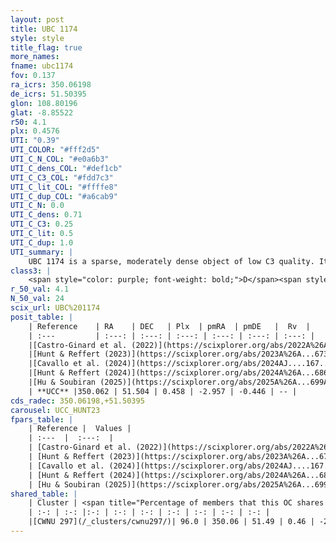 ```yaml
---
layout: post
title: UBC 1174
style: style
title_flag: true
more_names: 
fname: ubc1174
fov: 0.137
ra_icrs: 350.06198
de_icrs: 51.50395
glon: 108.80196
glat: -8.85522
r50: 4.1
plx: 0.4576
UTI: "0.39"
UTI_COLOR: "#fff2d5"
UTI_C_N_COL: "#e0a6b3"
UTI_C_dens_COL: "#def1cb"
UTI_C_C3_COL: "#fdd7c3"
UTI_C_lit_COL: "#ffffe8"
UTI_C_dup_COL: "#a6cab9"
UTI_C_N: 0.0
UTI_C_dens: 0.71
UTI_C_C3: 0.25
UTI_C_lit: 0.5
UTI_C_dup: 1.0
UTI_summary: |
    UBC 1174 is a sparse, moderately dense object of low C3 quality. It was recently reported but it is moderately studied in the literature. This object shares a large percentage of members with a later reported entry.<br><br><span style="color: #99180f; font-weight: bold;">Warning: </span>contains less than 25 stars with <i>P>0.5</i> estimated.
class3: |
    <span style="color: purple; font-weight: bold;">D</span><span style="color: #FFC300; font-weight: bold;">B</span>
r_50_val: 4.1
N_50_val: 24
scix_url: UBC%201174
posit_table: |
    | Reference    | RA    | DEC   | Plx  | pmRA  | pmDE   |  Rv  |
    | :---         | :---: | :---: | :---: | :---: | :---: | :---: |
    |[Castro-Ginard et al. (2022)](https://scixplorer.org/abs/2022A%26A...661A.118C) | 350.06 | 51.49 | 0.45 | -2.96 | -0.45 | -- |
    |[Hunt & Reffert (2023)](https://scixplorer.org/abs/2023A%26A...673A.114H) | 350.047 | 51.505 | 0.45 | -2.936 | -0.451 | -- |
    |[Cavallo et al. (2024)](https://scixplorer.org/abs/2024AJ....167...12C) | 350.022 | 51.483 | 0.451 | -- | -- | -- |
    |[Hunt & Reffert (2024)](https://scixplorer.org/abs/2024A%26A...686A..42H) | 350.047 | 51.505 | 0.45 | -2.936 | -0.451 | -- |
    |[Hu & Soubiran (2025)](https://scixplorer.org/abs/2025A%26A...699A.246H) | 350.022 | 51.483 | -- | -- | -- | -- |
    | **UCC** |350.062 | 51.504 | 0.458 | -2.957 | -0.446 | -- | 
cds_radec: 350.06198,+51.50395
carousel: UCC_HUNT23
fpars_table: |
    | Reference |  Values |
    | :---  |  :---:  |
    | [Castro-Ginard et al. (2022)](https://scixplorer.org/abs/2022A%26A...661A.118C) | `AV=0.69, Dist=2374, logAge=8.091` |
    | [Hunt & Reffert (2023)](https://scixplorer.org/abs/2023A%26A...673A.114H) | `AV50=0.627, diffAV50=0.64, MOD50=11.563, logAge50=8.68` |
    | [Cavallo et al. (2024)](https://scixplorer.org/abs/2024AJ....167...12C) | `AV50=0.98, dMod50=11.37, logAge50=8.7, [Fe/H]50=-0.04` |
    | [Hunt & Reffert (2024)](https://scixplorer.org/abs/2024A%26A...686A..42H) | `MassJ=84.3088` |
    | [Hu & Soubiran (2025)](https://scixplorer.org/abs/2025A%26A...699A.246H) | `MA22=-0.07, MA23f=-0.23, MZ23=-0.31, MK24=-0.25, MF24=-0.16` |
shared_table: |
    | Cluster | <span title="Percentage of members that this OC shares with the ones listed">%</span>   | RA   | DEC   | Plx   | pmRA  | pmDE  | Rv | UTI |
    | :-: | :-: |:-: | :-: | :-: | :-: | :-: | :-: | :-: |
    |[CWNU 297](/_clusters/cwnu297/)| 96.0 | 350.06 | 51.49 | 0.46 | -2.97 | -0.45 | -- |0.02 |
---
```

